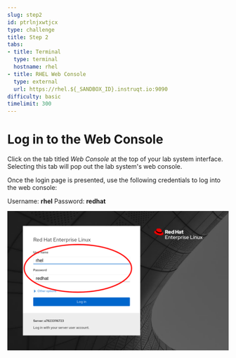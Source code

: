 ```yaml
---
slug: step2
id: ptrlnjxwtjcx
type: challenge
title: Step 2
tabs:
- title: Terminal
  type: terminal
  hostname: rhel
- title: RHEL Web Console
  type: external
  url: https://rhel.${_SANDBOX_ID}.instruqt.io:9090
difficulty: basic
timelimit: 300
---
```

# Log in to the Web Console

Click on the tab titled *Web Console* at the top of  your lab system interface.
Selecting this tab will pop out the lab system's web console.

Once the login page is presented, use the following credentials to log into the web console:

Username: __rhel__
Password: __redhat__

![Web Console Login](../assets/Web-console-login.png)
